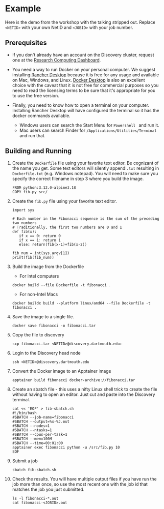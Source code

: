 # Example

Here is the demo from the workshop with the talking stripped out.  Replace `<NETID>` with your own NetID and `<JOBID>` with your job number.

## Prerequisites

* If you don't already have an account on the Discovery cluster, request one at the [Research Computing Dashboard](https://dashboard.dartmouth.edu/research/hpc_account).

* You need a way to run Docker on your personal computer.  We suggest installing [Rancher Desktop](https://rancherdesktop.io/) because it is free for any usage and available on Mac, Windows, and Linux.  [Docker Desktop](https://www.docker.com/products/docker-desktop/) is also an excellent choice with the caveat that it is not free for commercial purposes so you need to read the licensing terms to be sure that it's appropriate for you to use the free version.

* Finally, you need to know how to open a terminal on your computer.  Installing Rancher Desktop will have configured the terminal so it has the docker commands available.
   - Windows users can search the Start Menu for `Powershell ` and run it.
   - Mac users can search Finder for `/Applications/Utilities/Terminal` and run that.

## Building and Running

1. Create the `Dockerfile` file using your favorite text editor.  Be cognizant of the name you get.  Some text editors will silently append `.txt` resulting in `Dockerfile.txt` (e.g. Windows notepad). You will need to make sure you specify the correct filename in step 3 where you build the image.
   ```
   FROM python:3.12.0-alpine3.18
   COPY fib.py src/
   ```

2. Create the `fib.py` file using your favorite text editor.

   ```
   import sys
   
   # Each number in the Fibonacci sequence is the sum of the preceding two numbers
   # Traditionally, the first two numbers are 0 and 1
   def fib(x):
      if x == 0: return 0
      if x == 1: return 1
      else: return(fib(x-1)+fib(x-2))
   
   fib_num = int(sys.argv[1])
   print(fib(fib_num))
   ```

3. Build the image from the Dockerfile
   * For Intel computers
   ```
   docker build --file Dockerfile -t fibonacci .
   ```
   * For non-Intel Macs

   ```
   docker buildx build --platform linux/amd64 --file Dockerfile -t fibonacci .
   ```

4. Save the image to a single file.

   ```
   docker save fibonacci -o fibonacci.tar
   ```

5. Copy the file to discovery
   ```
   scp fibonacci.tar <NETID>@discovery.dartmouth.edu:
   ```

6. Login to the Discovery head node
   ```
   ssh <NETID>@discovery.dartmouth.edu
   ```

7. Convert the Docker image to an Apptainer image
   ```
   apptainer build fibonacci docker-archive://fibonacci.tar
   ```

8. Create an sbatch file - this uses a nifty Linux shell trick to create the file without having to open an editor.  Just cut and paste into the Discovery terminal.
   ```
   cat << 'EOF' > fib-sbatch.sh
   #!/bin/bash
   #SBATCH --job-name=fibonacci
   #SBATCH --output=%x-%J.out
   #SBATCH --nodes=1
   #SBATCH --ntasks=1
   #SBATCH --cpus-per-task=1
   #SBATCH --mem=100M
   #SBATCH --time=00:01:00
   apptainer exec fibonacci python -u /src/fib.py 10
   EOF
   ```

9. Submit a job 
   ```
   sbatch fib-sbatch.sh
   ```

10. Check the results. You will have multiple output files if you have run the job more than once, so use the most recent one with the job id that matches the job you just submitted.
    ```
    ls -l fibonacci-*.out
    cat fibonacci-<JOBID>.out
    ```
